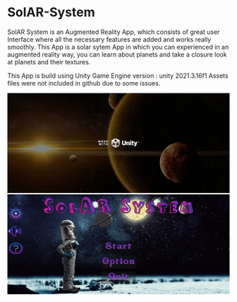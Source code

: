 # SolAR-System

SolAR System is an Augmented Reality App, which consists of great user Interface where all the necessary features are added and works really smoothly. This App is a solar sytem App in which you can experienced in an augmented reality way, you can learn about planets and take a closure look at planets and their textures.

This App is build using Unity Game Engine
version : unity 2021.3.16f1
Assets files were not included in github due to some issues.

![](Image0.jpg) ![](Image1.jpg) 

